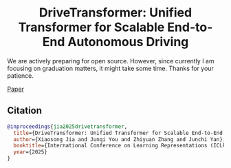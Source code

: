 <div align="center">   

# DriveTransformer: Unified Transformer for Scalable End-to-End Autonomous Driving
</div>

We are actively preparing for open source. However, since currently I am focusing on graduation matters, it might take some time. Thanks for your patience.

 
 [Paper](https://openreview.net/forum?id=M42KR4W9P5)

## Citation <a name="citation"></a>

```bibtex
@inproceedings{jia2025drivetransformer,
  title={DriveTransformer: Unified Transformer for Scalable End-to-End Autonomous Driving},
  author={Xiaosong Jia and Junqi You and Zhiyuan Zhang and Junchi Yan},
  booktitle={International Conference on Learning Representations (ICLR)},
  year={2025}
}
```

